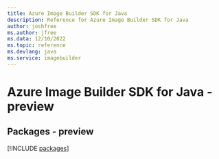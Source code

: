 ```yaml
---
title: Azure Image Builder SDK for Java
description: Reference for Azure Image Builder SDK for Java
author: joshfree
ms.author: jfree
ms.data: 12/10/2022
ms.topic: reference
ms.devlang: java
ms.service: imagebuilder
---
```

# Azure Image Builder SDK for Java - preview
## Packages - preview
[!INCLUDE [packages](image-builder-index.md)]